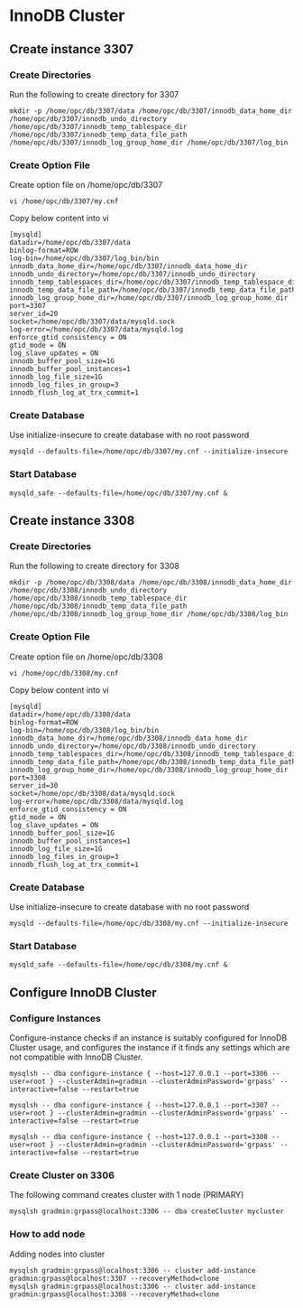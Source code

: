 # InnoDB Cluster
## Create instance 3307
### Create Directories
Run the following to create directory for 3307
```
mkdir -p /home/opc/db/3307/data /home/opc/db/3307/innodb_data_home_dir /home/opc/db/3307/innodb_undo_directory /home/opc/db/3307/innodb_temp_tablespace_dir /home/opc/db/3307/innodb_temp_data_file_path /home/opc/db/3307/innodb_log_group_home_dir /home/opc/db/3307/log_bin
```
### Create Option File
Create option file on /home/opc/db/3307
```
vi /home/opc/db/3307/my.cnf
```
Copy below content into vi
```
[mysqld]
datadir=/home/opc/db/3307/data
binlog-format=ROW
log-bin=/home/opc/db/3307/log_bin/bin
innodb_data_home_dir=/home/opc/db/3307/innodb_data_home_dir
innodb_undo_directory=/home/opc/db/3307/innodb_undo_directory
innodb_temp_tablespaces_dir=/home/opc/db/3307/innodb_temp_tablespace_dir 
innodb_temp_data_file_path=/home/opc/db/3307/innodb_temp_data_file_path/ibtmp1:12M:autoextend
innodb_log_group_home_dir=/home/opc/db/3307/innodb_log_group_home_dir
port=3307
server_id=20
socket=/home/opc/db/3307/data/mysqld.sock
log-error=/home/opc/db/3307/data/mysqld.log
enforce_gtid_consistency = ON
gtid_mode = ON
log_slave_updates = ON
innodb_buffer_pool_size=1G
innodb_buffer_pool_instances=1
innodb_log_file_size=1G
innodb_log_files_in_group=3
innodb_flush_log_at_trx_commit=1
```
### Create Database
Use initialize-insecure to create database with no root password
```
mysqld --defaults-file=/home/opc/db/3307/my.cnf --initialize-insecure
```
### Start Database
```
mysqld_safe --defaults-file=/home/opc/db/3307/my.cnf &
```
## Create instance 3308
### Create Directories
Run the following to create directory for 3308
```
mkdir -p /home/opc/db/3308/data /home/opc/db/3308/innodb_data_home_dir /home/opc/db/3308/innodb_undo_directory /home/opc/db/3308/innodb_temp_tablespace_dir /home/opc/db/3308/innodb_temp_data_file_path /home/opc/db/3308/innodb_log_group_home_dir /home/opc/db/3308/log_bin
```
### Create Option File
Create option file on /home/opc/db/3308
```
vi /home/opc/db/3308/my.cnf
```
Copy below content into vi
```
[mysqld]
datadir=/home/opc/db/3308/data
binlog-format=ROW
log-bin=/home/opc/db/3308/log_bin/bin
innodb_data_home_dir=/home/opc/db/3308/innodb_data_home_dir
innodb_undo_directory=/home/opc/db/3308/innodb_undo_directory
innodb_temp_tablespaces_dir=/home/opc/db/3308/innodb_temp_tablespace_dir 
innodb_temp_data_file_path=/home/opc/db/3308/innodb_temp_data_file_path/ibtmp1:12M:autoextend
innodb_log_group_home_dir=/home/opc/db/3308/innodb_log_group_home_dir
port=3308
server_id=30
socket=/home/opc/db/3308/data/mysqld.sock
log-error=/home/opc/db/3308/data/mysqld.log
enforce_gtid_consistency = ON
gtid_mode = ON
log_slave_updates = ON
innodb_buffer_pool_size=1G
innodb_buffer_pool_instances=1
innodb_log_file_size=1G
innodb_log_files_in_group=3
innodb_flush_log_at_trx_commit=1
```
### Create Database
Use initialize-insecure to create database with no root password
```
mysqld --defaults-file=/home/opc/db/3308/my.cnf --initialize-insecure
```
### Start Database
```
mysqld_safe --defaults-file=/home/opc/db/3308/my.cnf &
```
## Configure InnoDB Cluster
### Configure Instances
Configure-instance checks if an instance is suitably configured for InnoDB Cluster usage, and configures the instance if it finds any settings which are not compatible with InnoDB Cluster.
```
mysqlsh -- dba configure-instance { --host=127.0.0.1 --port=3306 --user=root } --clusterAdmin=gradmin --clusterAdminPassword='grpass' --interactive=false --restart=true

mysqlsh -- dba configure-instance { --host=127.0.0.1 --port=3307 --user=root } --clusterAdmin=gradmin --clusterAdminPassword='grpass' --interactive=false --restart=true

mysqlsh -- dba configure-instance { --host=127.0.0.1 --port=3308 --user=root } --clusterAdmin=gradmin --clusterAdminPassword='grpass' --interactive=false --restart=true
```
### Create Cluster on 3306
The following command creates cluster with 1 node (PRIMARY)
```
mysqlsh gradmin:grpass@localhost:3306 -- dba createCluster mycluster
```
### How to add node 
Adding nodes into cluster 
```
mysqlsh gradmin:grpass@localhost:3306 -- cluster add-instance gradmin:grpass@localhost:3307 --recoveryMethod=clone
mysqlsh gradmin:grpass@localhost:3306 -- cluster add-instance gradmin:grpass@localhost:3308 --recoveryMethod=clone
```
